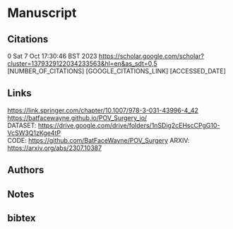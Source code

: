 # Manuscript

## Citations

0 
Sat  7 Oct 17:30:46 BST 2023
https://scholar.google.com/scholar?cluster=1379329122034233563&hl=en&as_sdt=0,5
[NUMBER_OF_CITATIONS]
[GOOGLE_CITATIONS_LINK]
[ACCESSED_DATE]


## Links 
https://link.springer.com/chapter/10.1007/978-3-031-43996-4_42  
https://batfacewayne.github.io/POV_Surgery_io/  
DATASET: https://drive.google.com/drive/folders/1nSDig2cEHscCPgG10-VcSW3Q1zKge4tP  
CODE: https://github.com/BatFaceWayne/POV_Surgery 
ARXIV: https://arxiv.org/abs/2307.10387 


## Authors 

## Notes

## bibtex 
```

```
